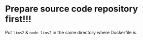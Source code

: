 Prepare source code repository first!!!
=======================================

Put `lims2` & `node-lims2` in the same directory where Dockerfile is.
